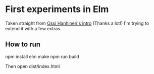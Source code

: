 # First experiments in Elm

Taken straight from [Ossi Hanhinen's intro](https://ohanhi.github.io/base-for-game-elm-017.html) (Thanks a lot!) I'm trying to extend it with a few extras.

## How to run

  npm install
  elm make
  npm run build

Then open dist/index.html 
